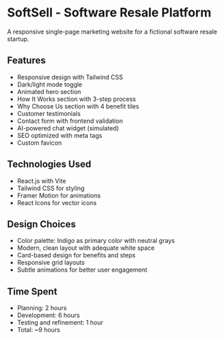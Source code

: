 # SoftSell - Software Resale Platform

A responsive single-page marketing website for a fictional software resale startup.

## Features

- Responsive design with Tailwind CSS
- Dark/light mode toggle
- Animated hero section
- How It Works section with 3-step process
- Why Choose Us section with 4 benefit tiles
- Customer testimonials
- Contact form with frontend validation
- AI-powered chat widget (simulated)
- SEO optimized with meta tags
- Custom favicon

## Technologies Used

- React.js with Vite
- Tailwind CSS for styling
- Framer Motion for animations
- React Icons for vector icons

## Design Choices

- Color palette: Indigo as primary color with neutral grays
- Modern, clean layout with adequate white space
- Card-based design for benefits and steps
- Responsive grid layouts
- Subtle animations for better user engagement

## Time Spent

- Planning: 2 hours
- Development: 6 hours
- Testing and refinement: 1 hour
- Total: ~9 hours
